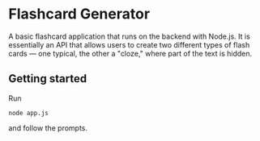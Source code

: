 # Flashcard Generator
A basic flashcard application that runs on the backend with Node.js. It is essentially an API that allows users to create two different types of flash cards — one typical, the other a "cloze," where part of the text is hidden.

## Getting started

Run 
```
node app.js
```
and follow the prompts.


